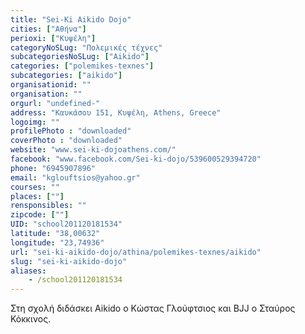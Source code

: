 ```yaml
---
title: "Sei-Ki Aikido Dojo"
cities: ["Αθήνα"]
perioxi: ["Κυψέλη"]
categoryNoSLug: "Πολεμικές τέχνες"
subcategoriesNoSLug: ["Aikido"]
categories: ["polemikes-texnes"]
subcategories: ["aikido"]
organisationid: ""
organisation: ""
orgurl: "undefined-"
address: "Καυκάσου 151, Κυψέλη, Athens, Greece"
logoimg: ""
profilePhoto : "downloaded"
coverPhoto : "downloaded"
website: "www.sei-ki-dojoathens.com/"
facebook: "www.facebook.com/Sei-ki-dojo/539600529394720"
phone: "6945907896"
email: "kglouftsios@yahoo.gr"
courses: ""
places: [""]
rensponsibles: ""
zipcode: [""]
UID: "school201120181534"
latitude: "38,00632"
longitude: "23,74936"
url: "sei-ki-aikido-dojo/athina/polemikes-texnes/aikido"
slug: "sei-ki-aikido-dojo"
aliases:
    - /school201120181534
---
```



Στη σχολή διδάσκει Aikido o Κώστας Γλούφτσιος και ΒJJ o Σταύρος Κόκκινος.

